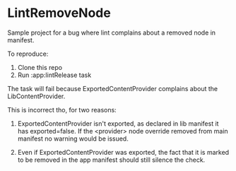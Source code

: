 # LintRemoveNode

Sample project for a bug where lint complains about a removed node in manifest.

To reproduce:
1) Clone this repo
2) Run :app:lintRelease task

The task will fail because ExportedContentProvider complains about the
LibContentProvider.

This is incorrect tho, for two reasons:
1) ExportedContentProvider isn't exported, as declared in lib manifest
   it has exported=false. If the &lt;provider&gt; node override removed from 
   main manifest no warning would be issued.

2) Even if ExportedContentProvider was exported, the fact that it is marked
   to be removed in the app manifest should still silence the check.
